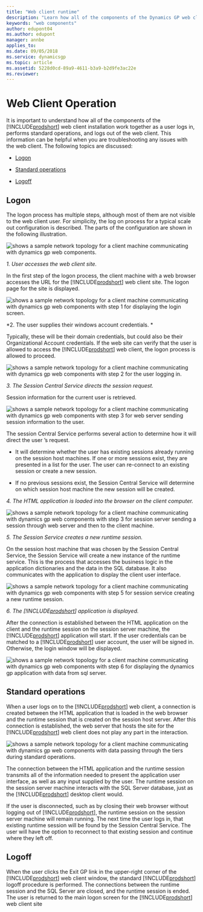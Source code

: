 ```yaml
---
title: "Web client runtime"
description: "Learn how all of the components of the Dynamics GP web client installation work together as a user logs in, performs standard operations, and logs out of the web client."
keywords: "web components"
author: edupont04
ms.author: edupont
manager: annbe
applies_to: 
ms.date: 09/05/2018
ms.service: dynamicsgp
ms.topic: article
ms.assetid: 5228d0cd-89a9-4611-b3a9-b2d9fe3ac22e
ms.reviewer: 
---
```

<span id="_Toc498953278" class="anchor"></span>

# Web Client Operation

It is important to understand how all of the components of the [!INCLUDE[prodshort](../includes/prodshort.md)] web client installation work together as a user logs in, performs standard operations, and logs out of the web client. This information can be helpful when you are troubleshooting any issues with the web client. The following topics are discussed:

-   [Logon](#logon)  

-   [Standard operations](#standard-operations)  

-   [Logoff](#logoff)  

## Logon

The logon process has multiple steps, although most of them are not visible to the web client user. For simplicity, the log on process for a typical scale out configuration is described. The parts of the configuration are shown in the following illustration.

![shows a sample network topology for a client machine communicating with dynamics gp web components.](media/web-client-runtime-01.png "Deployment")  

*1. User accesses the web client site.*

In the first step of the logon process, the client machine with a web browser accesses the URL for the [!INCLUDE[prodshort](../includes/prodshort.md)] web client site. The logon page for the site is displayed.

![shows a sample network topology for a client machine communicating with dynamics gp web components with step 1 for displaying the login screen.](media/web-client-runtime-02.png "Deployment")  

*2. The user supplies their windows account credentials. *

Typically, these will be their domain credentials, but could also be their Organizational Account credentials. If the web site can verify that the user is allowed to access the [!INCLUDE[prodshort](../includes/prodshort.md)] web client, the logon process is allowed to proceed.

![shows a sample network topology for a client machine communicating with dynamics gp web components with step 2 for the user logging in.](media/web-client-runtime-03.png "Deployment")  

*3. The Session Central Service directs the session request.*

Session information for the current user is retrieved.

![shows a sample network topology for a client machine communicating with dynamics gp web components with step 3 for web server sending session information to the user.](media/web-client-runtime-04.png "Deployment")  

The session Central Service performs several action to determine how it will direct the user ’s request.

-   It will determine whether the user has existing sessions already running on the session host machines. If one or more sessions exist, they are presented in a list for the user. The user can re-connect to an existing session or create a new session.

-   If no previous sessions exist, the Session Central Service will determine on which session host machine the new session will be created.

*4. The HTML application is loaded into the browser on the client computer.*

![shows a sample network topology for a client machine communicating with dynamics gp web components with step 3 for session server sending a session through web server and then to the client machine.](media/web-client-runtime-05.png "Deployment")  

*5. The Session Service creates a new runtime session.*

On the session host machine that was chosen by the Session Central Service, the Session Service will create a new instance of the runtime service. This is the process that accesses the business logic in the application dictionaries and the data in the SQL database. It also communicates with the application to display the client user interface.

![shows a sample network topology for a client machine communicating with dynamics gp web components with step 5 for session service creating a new runtime session.](media/web-client-runtime-06.png "Deployment")  

*6. The [!INCLUDE[prodshort](../includes/prodshort.md)] application is displayed.*

After the connection is established between the HTML application on the client and the runtime session on the session server machine, the [!INCLUDE[prodshort](../includes/prodshort.md)] application will start. If the user credentials can be matched to a [!INCLUDE[prodshort](../includes/prodshort.md)] user account, the user will be signed in. Otherwise, the login window will be displayed.

![shows a sample network topology for a client machine communicating with dynamics gp web components with step 6 for displaying the dynamics gp application with data from sql server.](media/web-client-runtime-07.png "Deployment")  

## Standard operations

When a user logs on to the [!INCLUDE[prodshort](../includes/prodshort.md)] web client, a connection is created between the HTML application that is loaded in the web browser and the runtime session that is created on the session host server. After this connection is established, the web server that hosts the site for the [!INCLUDE[prodshort](../includes/prodshort.md)] web client does not play any part in the interaction.

![shows a sample network topology for a client machine communicating with dynamics gp web components with data passing through the tiers during standard operations.](media/web-client-runtime-08.png "Deployment")  

The connection between the HTML application and the runtime session transmits all of the information needed to present the application user interface, as well as any input supplied by the user. The runtime session on the session server machine interacts with the SQL Server database, just as the [!INCLUDE[prodshort](../includes/prodshort.md)] desktop client would.

If the user is disconnected, such as by closing their web browser without logging out of [!INCLUDE[prodshort](../includes/prodshort.md)], the runtime session on the session server machine will remain running. The next time the user logs in, that existing runtime session will be found by the Session Central Service. The user will have the option to reconnect to that existing session and continue where they left off.

## Logoff

When the user clicks the Exit GP link in the upper-right corner of the [!INCLUDE[prodshort](../includes/prodshort.md)] web client window, the standard [!INCLUDE[prodshort](../includes/prodshort.md)] logoff procedure is performed. The connections between the runtime session and the SQL Server are closed, and the runtime session is ended. The user is returned to the main logon screen for the [!INCLUDE[prodshort](../includes/prodshort.md)] web client site
